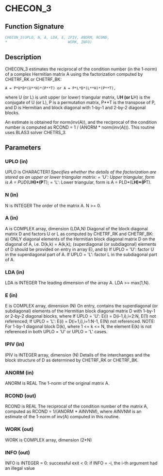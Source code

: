 # CHECON_3

## Function Signature

```fortran
CHECON_3(UPLO, N, A, LDA, E, IPIV, ANORM, RCOND,
*                            WORK, INFO)
```

## Description

 CHECON_3 estimates the reciprocal of the condition number (in the
 1-norm) of a complex Hermitian matrix A using the factorization
 computed by CHETRF_RK or CHETRF_BK:

    A = P*U*D*(U**H)*(P**T) or A = P*L*D*(L**H)*(P**T),

 where U (or L) is unit upper (or lower) triangular matrix,
 U**H (or L**H) is the conjugate of U (or L), P is a permutation
 matrix, P**T is the transpose of P, and D is Hermitian and block
 diagonal with 1-by-1 and 2-by-2 diagonal blocks.

 An estimate is obtained for norm(inv(A)), and the reciprocal of the
 condition number is computed as RCOND = 1 / (ANORM * norm(inv(A))).
 This routine uses BLAS3 solver CHETRS_3.

## Parameters

### UPLO (in)

UPLO is CHARACTER*1 Specifies whether the details of the factorization are stored as an upper or lower triangular matrix: = 'U': Upper triangular, form is A = P*U*D*(U**H)*(P**T); = 'L': Lower triangular, form is A = P*L*D*(L**H)*(P**T).

### N (in)

N is INTEGER The order of the matrix A. N >= 0.

### A (in)

A is COMPLEX array, dimension (LDA,N) Diagonal of the block diagonal matrix D and factors U or L as computed by CHETRF_RK and CHETRF_BK: a) ONLY diagonal elements of the Hermitian block diagonal matrix D on the diagonal of A, i.e. D(k,k) = A(k,k); (superdiagonal (or subdiagonal) elements of D should be provided on entry in array E), and b) If UPLO = 'U': factor U in the superdiagonal part of A. If UPLO = 'L': factor L in the subdiagonal part of A.

### LDA (in)

LDA is INTEGER The leading dimension of the array A. LDA >= max(1,N).

### E (in)

E is COMPLEX array, dimension (N) On entry, contains the superdiagonal (or subdiagonal) elements of the Hermitian block diagonal matrix D with 1-by-1 or 2-by-2 diagonal blocks, where If UPLO = 'U': E(i) = D(i-1,i),i=2:N, E(1) not referenced; If UPLO = 'L': E(i) = D(i+1,i),i=1:N-1, E(N) not referenced. NOTE: For 1-by-1 diagonal block D(k), where 1 <= k <= N, the element E(k) is not referenced in both UPLO = 'U' or UPLO = 'L' cases.

### IPIV (in)

IPIV is INTEGER array, dimension (N) Details of the interchanges and the block structure of D as determined by CHETRF_RK or CHETRF_BK.

### ANORM (in)

ANORM is REAL The 1-norm of the original matrix A.

### RCOND (out)

RCOND is REAL The reciprocal of the condition number of the matrix A, computed as RCOND = 1/(ANORM * AINVNM), where AINVNM is an estimate of the 1-norm of inv(A) computed in this routine.

### WORK (out)

WORK is COMPLEX array, dimension (2*N)

### INFO (out)

INFO is INTEGER = 0: successful exit < 0: if INFO = -i, the i-th argument had an illegal value

